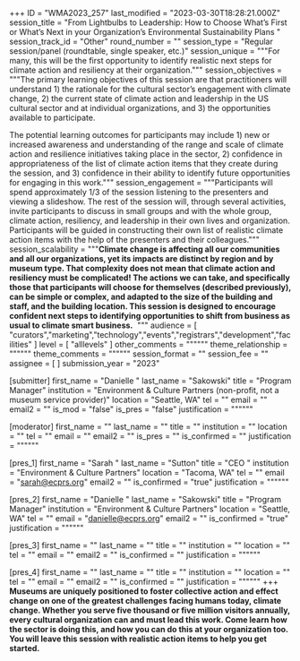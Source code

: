 +++
ID = "WMA2023_257"
last_modified = "2023-03-30T18:28:21.000Z"
session_title = "From Lightbulbs to Leadership: How to Choose What’s First or What’s Next in your Organization’s Environmental Sustainability Plans  "
session_track_id = "Other"
round_number = ""
session_type = "Regular session/panel (roundtable, single speaker, etc.)"
session_unique = """For many, this will be the first opportunity to identify realistic next steps for climate action and resiliency at their organization."""
session_objectives = """The primary learning objectives of this session are that practitioners will understand 1) the rationale for the cultural sector’s engagement with climate change, 2) the current state of climate action and leadership in the US cultural sector and at individual organizations, and 3) the opportunities available to participate.  

The potential learning outcomes for participants may include 1) new or increased awareness and understanding of the range and scale of climate action and resilience initiatives taking place in the sector, 2) confidence in appropriateness of the list of climate action items that they create during the session, and 3) confidence in their ability to identify future opportunities for engaging in this work."""
session_engagement = """Participants will spend approximately 1/3 of the session listening to the presenters and viewing a slideshow. The rest of the session will, through several activities, invite participants to discuss in small groups and with the whole group, climate action, resiliency, and leadership in their own lives and organization. Participants will be guided in constructing their own list of realistic climate action items with the help of the presenters and their colleagues."""
session_scalability = """**Climate change is affecting all our communities and all our organizations, yet its impacts are distinct by region and by museum type. That complexity does not mean that climate action and resiliency must be complicated! The actions we can take, and specifically those that participants will choose for themselves (described previously), can be simple or complex, and adapted to the size of the building and staff, and the building location. This session is designed to encourage confident next steps to identifying opportunities to shift from business as usual to climate smart business.** 
"""
audience = [ "curators","marketing","technology","events","registrars","development","facilities" ]
level = [ "alllevels" ]
other_comments = """"""
theme_relationship = """"""
theme_comments = """"""
session_format = ""
session_fee = ""
assignee = [  ]
submission_year = "2023"

[submitter]
first_name = "Danielle "
last_name = "Sakowski"
title = "Program Manager"
institution = "Environment & Culture Partners (non-profit, not a museum service provider)"
location = "Seattle, WA"
tel = ""
email = ""
email2 = ""
is_mod = "false"
is_pres = "false"
justification = """"""

[moderator]
first_name = ""
last_name = ""
title = ""
institution = ""
location = ""
tel = ""
email = ""
email2 = ""
is_pres = ""
is_confirmed = ""
justification = """"""

[pres_1]
first_name = "Sarah "
last_name = "Sutton"
title = "CEO "
institution = "Environment & Culture Partners"
location = "Tacoma, WA"
tel = ""
email = "sarah@ecprs.org"
email2 = ""
is_confirmed = "true"
justification = """"""

[pres_2]
first_name = "Danielle "
last_name = "Sakowski"
title = "Program Manager"
institution = "Environment & Culture Partners"
location = "Seattle, WA"
tel = ""
email = "danielle@ecprs.org"
email2 = ""
is_confirmed = "true"
justification = """"""

[pres_3]
first_name = ""
last_name = ""
title = ""
institution = ""
location = ""
tel = ""
email = ""
email2 = ""
is_confirmed = ""
justification = """"""

[pres_4]
first_name = ""
last_name = ""
title = ""
institution = ""
location = ""
tel = ""
email = ""
email2 = ""
is_confirmed = ""
justification = """"""
+++
**Museums are uniquely positioned to foster collective action and effect change on one of the greatest challenges facing humans today, climate change. Whether you serve five thousand or five million visitors annually, every cultural organization can and must lead this work. Come learn how the sector is doing this, and how you can do this at your organization too. You will leave this session with realistic action items to help you get started.** 
